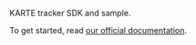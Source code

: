 KARTE tracker SDK and sample.

To get started, read [our official documentation](https://karteio.readme.io/docs/ios).
